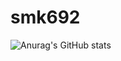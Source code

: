 # smk692

![Anurag's GitHub stats](https://github-readme-stats.vercel.app/api?username=smk692&show_icons=true&theme=radical)
